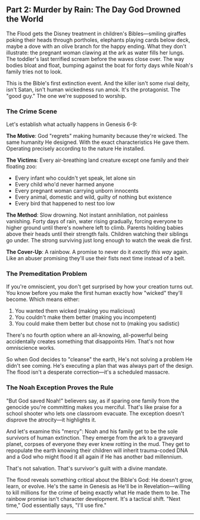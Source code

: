 ## Part 2: Murder by Rain: The Day God Drowned the World

The Flood gets the Disney treatment in children's Bibles—smiling giraffes poking their heads through portholes, elephants playing cards below deck, maybe a dove with an olive branch for the happy ending. What they don't illustrate: the pregnant woman clawing at the ark as water fills her lungs. The toddler's last terrified scream before the waves close over. The way bodies bloat and float, bumping against the boat for forty days while Noah's family tries not to look.

This is the Bible's first extinction event. And the killer isn't some rival deity, isn't Satan, isn't human wickedness run amok. It's the protagonist. The "good guy." The one we're supposed to worship.

### The Crime Scene

Let's establish what actually happens in Genesis 6-9:

**The Motive**: God "regrets" making humanity because they're wicked. The same humanity He designed. With the exact characteristics He gave them. Operating precisely according to the nature He installed.

**The Victims**: Every air-breathing land creature except one family and their floating zoo:
- Every infant who couldn't yet speak, let alone sin
- Every child who'd never harmed anyone
- Every pregnant woman carrying unborn innocents
- Every animal, domestic and wild, guilty of nothing but existence
- Every bird that happened to nest too low

**The Method**: Slow drowning. Not instant annihilation, not painless vanishing. Forty days of rain, water rising gradually, forcing everyone to higher ground until there's nowhere left to climb. Parents holding babies above their heads until their strength fails. Children watching their siblings go under. The strong surviving just long enough to watch the weak die first.

**The Cover-Up**: A rainbow. A promise to never do it *exactly this way* again. Like an abuser promising they'll use their fists next time instead of a belt.

### The Premeditation Problem

If you're omniscient, you don't get surprised by how your creation turns out. You know before you make the first human exactly how "wicked" they'll become. Which means either:

1. You wanted them wicked (making you malicious)
2. You couldn't make them better (making you incompetent)
3. You could make them better but chose not to (making you sadistic)

There's no fourth option where an all-knowing, all-powerful being accidentally creates something that disappoints Him. That's not how omniscience works.

So when God decides to "cleanse" the earth, He's not solving a problem He didn't see coming. He's executing a plan that was always part of the design. The flood isn't a desperate correction—it's a scheduled massacre.

### The Noah Exception Proves the Rule

"But God saved Noah!" believers say, as if sparing one family from the genocide you're committing makes you merciful. That's like praise for a school shooter who lets one classroom evacuate. The exception doesn't disprove the atrocity—it highlights it.

And let's examine this "mercy": Noah and his family get to be the sole survivors of human extinction. They emerge from the ark to a graveyard planet, corpses of everyone they ever knew rotting in the mud. They get to repopulate the earth knowing their children will inherit trauma-coded DNA and a God who might flood it all again if He has another bad millennium.

That's not salvation. That's survivor's guilt with a divine mandate.

The flood reveals something critical about the Bible's God: He doesn't grow, learn, or evolve. He's the same in Genesis as He'll be in Revelation—willing to kill millions for the crime of being exactly what He made them to be. The rainbow promise isn't character development. It's a tactical shift. "Next time," God essentially says, "I'll use fire."

---
